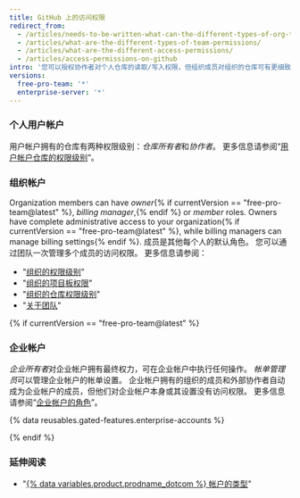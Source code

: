 ```yaml
---
title: GitHub 上的访问权限
redirect_from:
  - /articles/needs-to-be-written-what-can-the-different-types-of-org-team-permissions-do/
  - /articles/what-are-the-different-types-of-team-permissions/
  - /articles/what-are-the-different-access-permissions/
  - /articles/access-permissions-on-github
intro: '您可以授权协作者对个人仓库的读取/写入权限，但组织成员对组织的仓库可有更细致的访问权限。'
versions:
  free-pro-team: '*'
  enterprise-server: '*'
---
```


### 个人用户帐户

用户帐户拥有的仓库有两种权限级别：*仓库所有者*和*协作者*。 更多信息请参阅“[用户帐户仓库的权限级别](/articles/permission-levels-for-a-user-account-repository)”。

### 组织帐户

Organization members can have *owner*{% if currentVersion == "free-pro-team@latest" %}, *billing manager*,{% endif %} or *member* roles. Owners have complete administrative access to your organization{% if currentVersion == "free-pro-team@latest" %}, while billing managers can manage billing settings{% endif %}. 成员是其他每个人的默认角色。 您可以通过团队一次管理多个成员的访问权限。 更多信息请参阅：
- "[组织的权限级别](/articles/permission-levels-for-an-organization)"
- "[组织的项目板权限](/articles/project-board-permissions-for-an-organization)"
- "[组织的仓库权限级别](/articles/repository-permission-levels-for-an-organization)"
- "[关于团队](/articles/about-teams)"

{% if currentVersion == "free-pro-team@latest" %}

### 企业帐户

*企业所有者*对企业帐户拥有最终权力，可在企业帐户中执行任何操作。 *帐单管理员*可以管理企业帐户的帐单设置。 企业帐户拥有的组织的成员和外部协作者自动成为企业帐户的成员，但他们对企业帐户本身或其设置没有访问权限。 更多信息请参阅“[企业帐户的角色](/articles/roles-for-an-enterprise-account)”。

{% data reusables.gated-features.enterprise-accounts %}

{% endif %}

### 延伸阅读

- "[{% data variables.product.prodname_dotcom %} 帐户的类型](/articles/types-of-github-accounts)"
